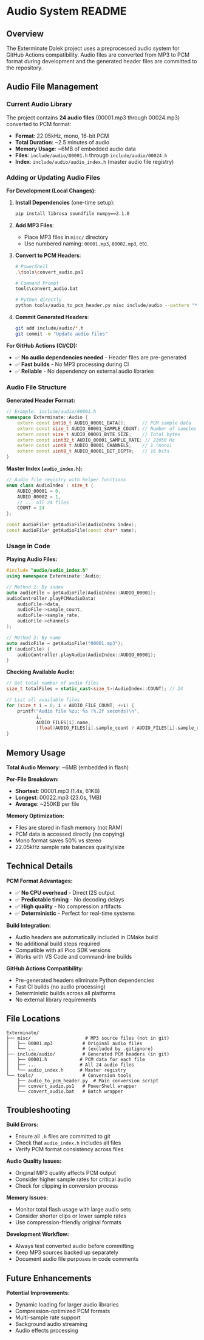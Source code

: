 # Audio System README

## Overview

The Exterminate Dalek project uses a preprocessed audio system for GitHub Actions compatibility. Audio files are converted from MP3 to PCM format during development and the generated header files are committed to the repository.

## Audio File Management

### Current Audio Library

The project contains **24 audio files** (00001.mp3 through 00024.mp3) converted to PCM format:

- **Format**: 22.05kHz, mono, 16-bit PCM
- **Total Duration**: ~2.5 minutes of audio
- **Memory Usage**: ~6MB of embedded audio data
- **Files**: `include/audio/00001.h` through `include/audio/00024.h`
- **Index**: `include/audio/audio_index.h` (master audio file registry)

### Adding or Updating Audio Files

**For Development (Local Changes):**

1. **Install Dependencies** (one-time setup):
   ```bash
   pip install librosa soundfile numpy==2.1.0
   ```

2. **Add MP3 Files**:
   - Place MP3 files in `misc/` directory
   - Use numbered naming: `00001.mp3`, `00002.mp3`, etc.

3. **Convert to PCM Headers**:
   ```bash
   # PowerShell
   .\tools\convert_audio.ps1
   
   # Command Prompt
   tools\convert_audio.bat
   
   # Python directly
   python tools/audio_to_pcm_header.py misc include/audio --pattern "*.mp3"
   ```

4. **Commit Generated Headers**:
   ```bash
   git add include/audio/*.h
   git commit -m "Update audio files"
   ```

**For GitHub Actions (CI/CD):**

- ✅ **No audio dependencies needed** - Header files are pre-generated
- ✅ **Fast builds** - No MP3 processing during CI
- ✅ **Reliable** - No dependency on external audio libraries

### Audio File Structure

**Generated Header Format:**
```cpp
// Example: include/audio/00001.h
namespace Exterminate::Audio {
    extern const int16_t AUDIO_00001_DATA[];      // PCM sample data
    extern const size_t AUDIO_00001_SAMPLE_COUNT; // Number of samples
    extern const size_t AUDIO_00001_BYTE_SIZE;    // Total bytes
    extern const uint32_t AUDIO_00001_SAMPLE_RATE; // 22050 Hz
    extern const uint8_t AUDIO_00001_CHANNELS;    // 1 (mono)
    extern const uint8_t AUDIO_00001_BIT_DEPTH;   // 16 bits
}
```

**Master Index (`audio_index.h`):**
```cpp
// Audio file registry with helper functions
enum class AudioIndex : size_t {
    AUDIO_00001 = 0,
    AUDIO_00002 = 1,
    // ... all 24 files
    COUNT = 24
};

const AudioFile* getAudioFile(AudioIndex index);
const AudioFile* getAudioFile(const char* name);
```

### Usage in Code

**Playing Audio Files:**
```cpp
#include "audio/audio_index.h"
using namespace Exterminate::Audio;

// Method 1: By index
auto audioFile = getAudioFile(AudioIndex::AUDIO_00001);
audioController.playPCMAudioData(
    audioFile->data,
    audioFile->sample_count,
    audioFile->sample_rate,
    audioFile->channels
);

// Method 2: By name
auto audioFile = getAudioFile("00001.mp3");
if (audioFile) {
    audioController.playAudio(AudioIndex::AUDIO_00001);
}
```

**Checking Available Audio:**
```cpp
// Get total number of audio files
size_t totalFiles = static_cast<size_t>(AudioIndex::COUNT); // 24

// List all available files
for (size_t i = 0; i < AUDIO_FILE_COUNT; ++i) {
    printf("Audio file %zu: %s (%.2f seconds)\n", 
           i, 
           AUDIO_FILES[i].name,
           (float)AUDIO_FILES[i].sample_count / AUDIO_FILES[i].sample_rate);
}
```

## Memory Usage

**Total Audio Memory**: ~6MB (embedded in flash)

**Per-File Breakdown:**
- **Shortest**: 00001.mp3 (1.4s, 61KB)
- **Longest**: 00022.mp3 (23.0s, 1MB)
- **Average**: ~250KB per file

**Memory Optimization:**
- Files are stored in flash memory (not RAM)
- PCM data is accessed directly (no copying)
- Mono format saves 50% vs stereo
- 22.05kHz sample rate balances quality/size

## Technical Details

**PCM Format Advantages:**
- ✅ **No CPU overhead** - Direct I2S output
- ✅ **Predictable timing** - No decoding delays
- ✅ **High quality** - No compression artifacts
- ✅ **Deterministic** - Perfect for real-time systems

**Build Integration:**
- Audio headers are automatically included in CMake build
- No additional build steps required
- Compatible with all Pico SDK versions
- Works with VS Code and command-line builds

**GitHub Actions Compatibility:**
- Pre-generated headers eliminate Python dependencies
- Fast CI builds (no audio processing)
- Deterministic builds across all platforms
- No external library requirements

## File Locations

```
Exterminate/
├── misc/                    # MP3 source files (not in git)
│   ├── 00001.mp3           # Original audio files
│   └── ...                 # (excluded by .gitignore)
├── include/audio/          # Generated PCM headers (in git)
│   ├── 00001.h            # PCM data for each file
│   ├── ...                # All 24 audio files
│   └── audio_index.h      # Master registry
└── tools/                  # Conversion tools
    ├── audio_to_pcm_header.py  # Main conversion script
    ├── convert_audio.ps1   # PowerShell wrapper
    └── convert_audio.bat   # Batch wrapper
```

## Troubleshooting

**Build Errors:**
- Ensure all `.h` files are committed to git
- Check that `audio_index.h` includes all files
- Verify PCM format consistency across files

**Audio Quality Issues:**
- Original MP3 quality affects PCM output
- Consider higher sample rates for critical audio
- Check for clipping in conversion process

**Memory Issues:**
- Monitor total flash usage with large audio sets
- Consider shorter clips or lower sample rates
- Use compression-friendly original formats

**Development Workflow:**
- Always test converted audio before committing
- Keep MP3 sources backed up separately
- Document audio file purposes in code comments

## Future Enhancements

**Potential Improvements:**
- Dynamic loading for larger audio libraries
- Compression-optimized PCM formats
- Multi-sample rate support
- Background audio streaming
- Audio effects processing
